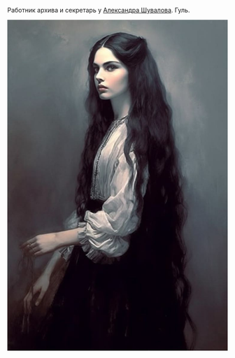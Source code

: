 Работник архива и секретарь у [Александра Шувалова](</Дело/Александр Шувалов.md>). Гуль.

![портрет|300](/Портрет/АлександраКёлер.jpg)